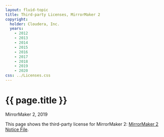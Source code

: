 ```yaml
---
layout: fluid-topic
title: Third-party Licenses, MirrorMaker 2
copyright:
  holder: Cloudera, Inc.
  years:
    - 2012
    - 2013
    - 2014
    - 2015
    - 2016
    - 2017
    - 2018
    - 2019
    - 2020
css: ../Licenses.css
---
```

# {{ page.title }}

MirrorMaker 2, 2019

This page shows the third-party license for MirrorMaker 2:
[MirrorMaker 2 Notice File](/documentation/other/shared/licensefiles/MirrorMaker2_1.0.0.0_tpl.txt).
